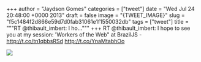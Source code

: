 
+++
author = "Jaydson Gomes"
categories = ["tweet"]
date = "Wed Jul 24 20:48:00 +0000 2013"
draft = false
image = "{TWEET_IMAGE}"
slug = "f5c1484f2d866e59d7d0fab31061e1f1550032db"
tags = ["tweet"]
title = """RT @thibault_imbert: I ho..."""
+++
RT @thibault_imbert: I hope to see you at my session: 'Workers of the Web" at BrazilJS - http://t.co/tn1qbbsRSd http://t.co/YnaMtabhOo

![](/images/tweet-media/360139324492230656-BP94Il4CUAAkY87.png)
